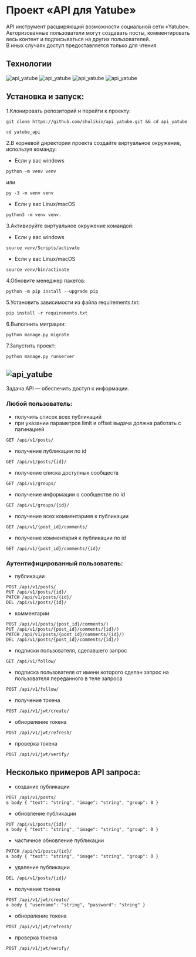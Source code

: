 # Проект «API для Yatube»
API инструмент расширяющий возможности социальной сети «Yatube».  
Авторизованные пользователи могут создавать посты, комментировать весь контент и подписываться на других пользователей.  
В иных случаях доступ предоставляется только для чтения.  
## Технологии
![api_yatube](https://shulikin.com/images/py.png) ![api_yatube](https://shulikin.com/images/django.png) ![api_yatube](https://shulikin.com/images/jwt.png) ![api_yatube](https://shulikin.com/images/rest.png)
## Установка и запуск:
1.Клонировать репозиторий и перейти к проекту:
```
git clone https://github.com/shulikin/api_yatube.git && cd api_yatube
```
```
cd yatube_api
```
2.В корневой директории проекта создайте виртуальное окружение, используя команду:
- Если у вас windows
```
python -m venv venv
```
  или
```
py -3 -m venv venv
```
- Если у вас Linux/macOS
```
python3 -m venv venv.
```
3.Активируйте виртуальное окружение командой:
- Если у вас windows
```
source venv/Scripts/activate
```
- Если у вас Linux/macOS
```
source venv/bin/activate
```
4.Обновите менеджер пакетов:
```
python -m pip install --upgrade pip
```
5.Установить зависимости из файла requirements.txt:
```
pip install -r requirements.txt
```
6.Выполнить миграции:
```
python manage.py migrate
```
7.Запустить проект:
```
python manage.py runserver
```

## ![api_yatube](https://shulikin.com/images/aend.png)  
Задача API — обеспечить доступ к информации.  
  
### Любой пользователь:  
- получить список всех публикаций
- при указании параметров limit и offset выдача должна работать с пагинацией
```
GET /api/v1/posts/
```
- получение публикации по id
``` 
GET /api/v1/posts/{id}/ 
```
- получение списка доступных сообществ
```
GET /api/v1/groups/
```
- получение информации о сообществе по id
```
GET /api/v1/groups/{id}/
```
- получение всех комментариев к публикации
```
GET /api/v1/{post_id}/comments/ 
```
- получение комментария к публикации по id
```
GET /api/v1/{post_id}/comments/{id}/ 
```
### Аутентифицированный пользователь:  
- публикации
```
POST /api/v1/posts/
PUT /api/v1/posts/{id}/ 
PATCH /api/v1/posts/{id}/  
DEL /api/v1/posts/{id}/  
```
- комментарии
```
POST /api/v1/posts/{post_id}/comments/)  
PUT /api/v1/posts/{post_id}/comments/{id}/)  
PATCH /api/v1/posts/{post_id}/comments/{id}/)  
DEL /api/v1/posts/{post_id}/comments/{id}/)
```
- подписки пользователя, сделавшего запрос
```
GET /api/v1/follow/  
```
- подписка пользователя от имени которого сделан запрос на пользователя переданного в теле запроса
```
POST /api/v1/follow/  
```
- получение токена  
```
POST /api/v1/jwt/create/  
```
- обнорвление токена  
```
POST /api/v1/jwt/refresh/  
```
- проверка токена  
```
POST /api/v1/jwt/verify/  
```
## Несколько примеров API запроса:
- создание публикации
```
POST /api/v1/posts/ 
в body { "text": "string", "image": "string", "group": 0 }
```
- обновление публикации
```
PUT /api/v1/posts/{id}/ 
в body { "text": "string", "image": "string", "group": 0 }
```
- частичное обновление публикации
```
PATCH /api/v1/posts/{id}/ 
в body { "text": "string", "image": "string", "group": 0 }
```
- удаление публикации
```
DEL /api/v1/posts/{id}/ 
```
- получение токена
```
POST /api/v1/jwt/create/ 
в body { "username": "string", "password": "string" }
```
- обнорвление токена  
```
POST /api/v1/jwt/refresh/  
```
- проверка токена  
```
POST /api/v1/jwt/verify/  
```